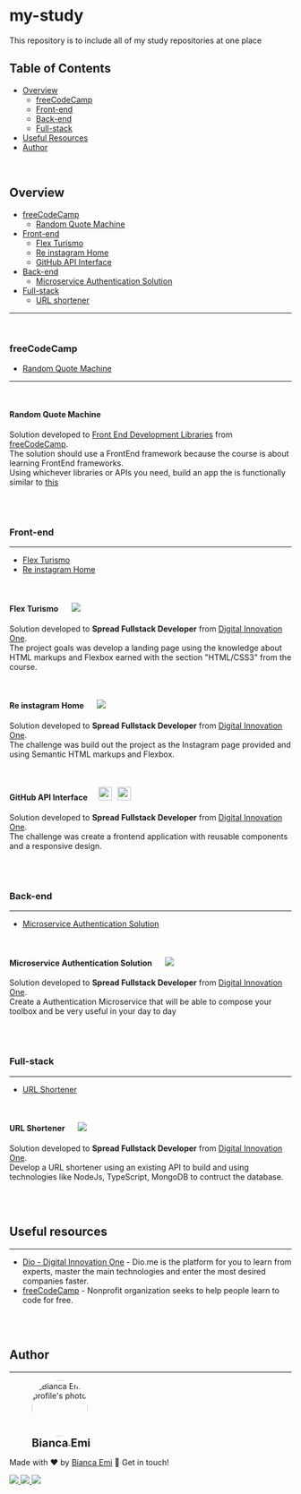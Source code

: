 # my-study
This repository is to include all of my study repositories at one place

## Table of Contents
- [Overview](#overview)
    - [freeCodeCamp](#bfreecodecampb)
    - [Front-end](#bfront-endb)
    - [Back-end](#bback-endb)
    - [Full-stack](#bfull-stackb)
- [Useful Resources](#useful-resources)
- [Author](#author)

<br>

## Overview
- [freeCodeCamp](#freecodecamp)
    - [Random Quote Machine](#brandom-quote-machineb)
- [Front-end](#bfront-endb)
    - [Flex Turismo](#bflex-turismob)
    - [Re instagram Home](#bre-instagram-homeb)
    - [GitHub API Interface](#github-api-interface)
- [Back-end](#bback-endb)
    - [Microservice Authentication Solution](#bmicroservice-authentication-solutionb)
- [Full-stack](#bfull-stackb)
    - [URL shortener](#burl-shortenerb)
---
<br>


### freeCodeCamp
- [Random Quote Machine](#brandom-quote-machineb)
---
<br>

#### <b>Random Quote Machine</b>
Solution developed to [Front End Development Libraries](https://www.freecodecamp.org/learn/front-end-development-libraries/) from [freeCodeCamp](https://www.freecodecamp.org/).<br>
The solution should use a FrontEnd framework because the course is about learning FrontEnd frameworks. <br>
Using whichever libraries or APIs you need, build an app the is functionally similar to [this](https://codepen.io/freeCodeCamp/full/qRZeGZ) 

<br /><br />

### <b>Front-end</b>
---
- [Flex Turismo](#bflex-turismob)
- [Re instagram Home](#bre-instagram-homeb)

<br>

#### <b>Flex Turismo</b> &nbsp; &nbsp; &nbsp; ![](https://img.shields.io/github/last-commit/bemibrando/my-website-study/release/1.0.0)
Solution developed to <b>Spread Fullstack Developer</b> from [Digital Innovation One](https://www.dio.me/en).<br>
The project goals was develop a landing page using the knowledge about HTML markups and Flexbox earned with the section "HTML/CSS3" from the course.

<br>

#### <b>Re instagram Home</b> &nbsp; &nbsp; &nbsp; ![](https://img.shields.io/github/last-commit/bemibrando/my-website-study/release/1.0.0)
Solution developed to <b>Spread Fullstack Developer</b> from [Digital Innovation One](https://www.dio.me/en).<br>
The challenge was build out the project as the Instagram page provided and using Semantic HTML markups and Flexbox.

<br />

#### <b>GitHub API Interface</b> &nbsp; &nbsp; &nbsp;<img src="https://img.shields.io/github/last-commit/bemibrando/my-website-study/feature/git-api-interface?style=for-the-badge" height="24px"/> &nbsp; <img src="https://img.shields.io/badge/status-on%20hold-orange?style=for-the-badge" height="24px"/>
Solution developed to <b>Spread Fullstack Developer</b> from [Digital Innovation One](https://www.dio.me/en).<br>
The challenge was create a frontend application with reusable components and a responsive design.

<br /><br />

### <b>Back-end</b>
---
- [Microservice Authentication Solution](#bmicroservice-authentication-solutionb)

<br>

#### <b>Microservice Authentication Solution</b> &nbsp; &nbsp; &nbsp; ![](https://img.shields.io/github/last-commit/bemibrando/my-website-study/release/1.0.0)

Solution developed to <b>Spread Fullstack Developer</b> from [Digital Innovation One](https://www.dio.me/en).<br>
Create a Authentication Microservice that will be able to compose your toolbox and be very useful in your day to day

<br><br>

### <b>Full-stack</b>
---
- [URL Shortener](#burl-shortenerb)

<br />

#### <b>URL Shortener</b> &nbsp; &nbsp; &nbsp; ![](https://img.shields.io/github/last-commit/bemibrando/my-website-study/release/1.0.0)
Solution developed to <b>Spread Fullstack Developer</b> from [Digital Innovation One](https://www.dio.me/en).<br>
Develop a URL shortener using an existing API to build and using technologies like NodeJs, TypeScript, MongoDB to contruct the database.

<br /><br />

## Useful resources
---
- [Dio - Digital Innovation One](https://www.dio.me/en) - Dio.me is the platform for you to learn from experts, master the main technologies and enter the most desired companies faster.
- [freeCodeCamp](https://www.freecodecamp.org/) - Nonprofit organization seeks to help people learn to code for free.

<br /><br />

## Author
---
<div sytle="display: inline-block;">
    <figure>
        <a href="https://github.com/bemibrando" target="_blank">
            <img style="border-radius: 50%;" src="https://avatars.githubusercontent.com/u/102377919?v=4" width="100px" alt="Bianca Emi profile's photo"> <br />
            <sub style="text-align: center; font-size: 1.4em;"><b>Bianca Emi</b></sub>
        </a>
    </figure>
    <p>Made with ♥ by <a href="https://github.com/bemibrando" target="_blank">Bianca Emi</a> 👋 Get in touch!</p>
    <div align="start">
        <a href="https://www.linkedin.com/in/bianca-emi/" target="_blank">
            <img src="https://img.shields.io/badge/LinkedIn-0077B5?style=for-the-badge&logo=linkedin&logoColor=white">
        </a>   
        <a href="https://twitter.com/bemibrando" target="_blank">
            <img src="https://img.shields.io/badge/Twitter-1DA1F2?style=for-the-badge&logo=twitter&logoColor=white">
        </a>   
        <a href="mailto: bemi.brando@outlook.com">
            <img src="https://img.shields.io/badge/bemi.brando@outlook.com-0078D4?style=for-the-badge&logo=microsoft-outlook&logoColor=white">
        </a><br/>
    </div>
</div>